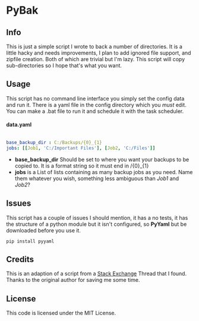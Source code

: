 # PyBak #

## Info ##

This is just a simple script I wrote to back a number of directories.
It is a little hacky and needs improvements, I plan to add ignored file support, 
and zipfile creation. Both of which are trivial but I'm lazy. This script will copy sub-directories so I hope that's what you want.

## Usage ##
This script has no command line interface you simply set the config data and run it. There is a yaml file in the config directory which you *must* edit. You can make a .bat file to run it and schedule it with the task scheduler.

#### data.yaml ####
```yaml

base_backup_dir : C:/Backups/{0}_{1}
jobs: [[Job1, 'C:/Important Files'], [Job2, 'C:/Files']]

```

- **base_backup_dir** Should be set to where you want your backups to be copied to. It is a format string so it must end in /{0}_{1} 
- **jobs** is a List of lists containing as many backup jobs as you need. Name them whatever you wish, something less ambiguous than *Job1* and *Job2*?

## Issues ##
This script has a couple of issues I should mention, it has a no tests, it has the structure of a python module but it isn't configured, so **PyYaml** but be downloaded before you use it.

```
pip install pyyaml
```


## Credits ##
This is an adaption of a script from a [Stack Exchange](http://codereview.stackexchange.com/questions/49351/python-back-up-script "Stack Exchange") Thread that I found. Thanks to the original author for saving me some time.

## License ##
This code is licensed under the MIT License.